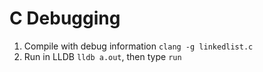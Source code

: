 # C Debugging

1. Compile with debug information `clang -g linkedlist.c`
2. Run in LLDB `lldb a.out`, then type `run`
